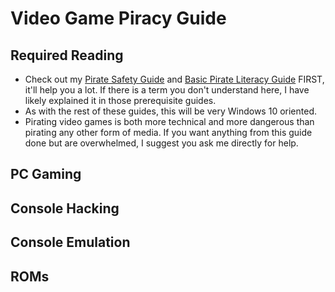 # Video Game Piracy Guide

## Required Reading
- Check out my [Pirate Safety Guide](ps-guide.md) and [Basic Pirate Literacy Guide](bpl-guide.md) FIRST, it'll help you a lot. If there is a term you don't understand here, I have likely explained it in those prerequisite guides.
- As with the rest of these guides, this will be very Windows 10 oriented. 
- Pirating video games is both more technical and more dangerous than pirating any other form of media. If you want anything from this guide done but are overwhelmed, I suggest you ask me directly for help.

## PC Gaming

## Console Hacking

## Console Emulation

## ROMs
